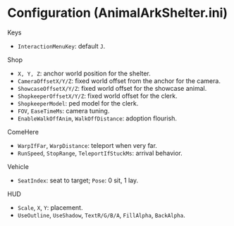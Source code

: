 # Configuration (AnimalArkShelter.ini)

Keys
- `InteractionMenuKey`: default `J`.

Shop
- `X, Y, Z`: anchor world position for the shelter.
- `CameraOffsetX/Y/Z`: fixed world offset from the anchor for the camera.
- `ShowcaseOffsetX/Y/Z`: fixed world offset for the showcase animal.
- `ShopkeeperOffsetX/Y/Z`: fixed world offset for the clerk.
- `ShopkeeperModel`: ped model for the clerk.
- `FOV`, `EaseTimeMs`: camera tuning.
- `EnableWalkOffAnim`, `WalkOffDistance`: adoption flourish.

ComeHere
- `WarpIfFar`, `WarpDistance`: teleport when very far.
- `RunSpeed`, `StopRange`, `TeleportIfStuckMs`: arrival behavior.

Vehicle
- `SeatIndex`: seat to target; `Pose`: 0 sit, 1 lay.

HUD
- `Scale`, `X`, `Y`: placement.
- `UseOutline`, `UseShadow`, `TextR/G/B/A`, `FillAlpha`, `BackAlpha`.

